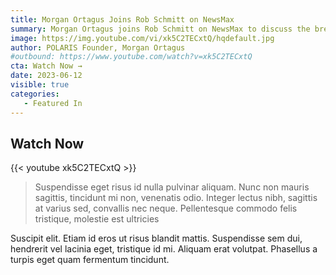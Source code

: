 ```yaml
---
title: Morgan Ortagus Joins Rob Schmitt on NewsMax
summary: Morgan Ortagus joins Rob Schmitt on NewsMax to discuss the breaking news of China's new spy base under construction in Cuba. 
image: https://img.youtube.com/vi/xk5C2TECxtQ/hqdefault.jpg
author: POLARIS Founder, Morgan Ortagus
#outbound: https://www.youtube.com/watch?v=xk5C2TECxtQ
cta: Watch Now →
date: 2023-06-12
visible: true
categories:
   - Featured In
---
```


## Watch Now

{{< youtube xk5C2TECxtQ >}}

> Suspendisse eget risus id nulla pulvinar aliquam. Nunc non mauris sagittis, tincidunt mi non, venenatis odio. Integer lectus nibh, sagittis at varius sed, convallis nec neque. Pellentesque commodo felis tristique, molestie est ultricies

Suscipit elit. Etiam id eros ut risus blandit mattis. Suspendisse sem dui, hendrerit vel lacinia eget, tristique id mi. Aliquam erat volutpat. Phasellus a turpis eget quam fermentum tincidunt.